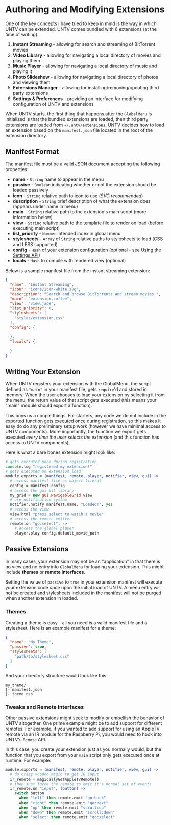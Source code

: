 # Authoring and Modifying Extensions

One of the key concepts I have tried to keep in mind is the way in which UNTV can be extended. UNTV comes bundled with 6 extensions (at the time of writing).

1. **Instant Streaming** - allowing for search and streaming of BitTorrent movies
2. **Video Library** - allowing for navigating a local directory of movies and playing them
3. **Music Player** - allowing for navigating a local directory of music and playing it
4. **Photo Slideshow** - allowing for navigating a local directory of photos and viewing them
5. **Extensions Manager** - allowing for installing/removing/updating third party extensions
6. **Settings & Preferences** - providing an interface for modifying configuration of UNTV and extensions

When UNTV starts, the first thing that happens after the `GlobalMenu` is initialized is that the bundled extensions are loaded, then third party extensions are loaded from `~/.untv/extensions`. UNTV decides how to load an extension based on the `manifest.json` file located in the root of the extension directory.

## Manifest Format

The manifest file must be a valid JSON document accepting the following properties:

* **name** - `String` name to appear in the menu
* **passive** - `Boolean` indicating whether or not the extension should be loaded passively
* **icon** - `String` relative path to icon to use (*SVG recommended*)
* **description** - `String` brief description of what the extension does (appears under name in menu)
* **main** - `String` relative path to the extension's main script (more information below)
* **view** - `String` relative path to the template file to render on load (before executing main script)
* **list_priority** - `Number` intended index in global menu
* **stylesheets** - `Array` of `String` relative paths to stylesheets to load (CSS and LESS supported)
* **config** - `Hash` of your extension configuration (optional - see [Using the Settings API](https://github.com/gordonwritescode/untv/wiki/Using-the-Settings-API))
* **locals** - `Hash` to compile with rendered view (optional)

Below is a sample manifest file from the instant streaming extension:

```json
{
  "name": "Instant Streaming",
  "icon": "icons/icon-white.svg",
  "description": "Search and browse BitTorrents and stream movies.",
  "main": "extension.coffee",
  "view": "view.jade",
  "list_priority": 0,
  "stylesheets": [
    "styles/extension.css"
  ],
  "config": {
    
  },
  "locals": {
  
  }
}
```

## Writing Your Extension

When UNTV registers your extension with the GlobalMenu, the script defined as `"main"` in your manifest file, gets `require`'d and stored in memory. When the user chooses to load your extension by selecting it from the menu, the return value of that script gets executed (this means your "main" module should export a function).

This buys us a couple things. For starters, any code we do not include in the exported function gets executed once during registration, so this makes it easy do do any preliminary setup work (however we have minimal access to UNTV components). More importantly, the function we export gets executed *every time the user selects the extension* (and this function has access to UNTV components).

Here is what a bare bones extension might look like:

```coffeescript
# gets executed once during registration
console.log "registered my extension!"
# gets executed on extension load
module.exports = (manifest, remote, player, notifier, view, gui) ->
  # access manifest file as object literal
  config = manifest.config
  # access the gui kit library
  my_grid = new gui.NavigableGrid view
  # use notification system
  notifier.notify manifest.name, "Loaded!", yes
  # access the view
  view.html "press select to watch a movie"
  # access the remote emitter
  remote.on "go:select", ->
    # access the global player
    player.play config.default_movie_path
```

## Passive Extensions

In many cases, your extension may not be an "application" in that there is no view and no entry into `GlobalMenu` for loading your extension. This might include **themes** or **remote interfaces**.

Setting the value of `passive` to `true` in your extension manifest will execute your extension code *once* upon the initial load of UNTV. A menu entry will not be created and stylesheets included in the manifest will not be purged when another extension in loaded.

### Themes

Creating a theme is easy - all you need is a valid manifest file and a stylesheet. Here is an example manifest for a theme:

```json
{
  "name": "My Theme",
  "passive": true,
  "stylesheets": [
    "path/to/stylesheet.css"
  ]
}
```

And your directory structure would look like this:

```
my_theme/
|- manifest.json
|- theme.css
```

### Tweaks and Remote Interfaces

Other passive extensions might seek to modify or embellish the behavior of UNTV altogether. One prime example might be to add support for different remotes. For example, if you wanted to add support for using an AppleTV remote via an IR module for the Raspberry Pi, you would need to hook into UNTV's `Remote` API.

In this case, you create your extension just as you normally would, but the function that you export from your `main` script only gets executed once at runtime. For example:

```coffeescript
module.exports = (manifest, remote, player, notifier, view, gui) ->
  # do crazy voodoo magic to get IR input
  ir_remote = magicallyGetAppleTVRemote()
  # then just force the remote to emit it's normal set of events
  ir_remote.on "input", (button) ->
    switch button
      when "left" then remote.emit "go:back"
      when "right" then remote.emit "go:next"
      when "up" then remote.emit "scroll:up"
      when "down" then remote.emit "scroll:down"
      when "select" then remote.emit "go:select"
```
